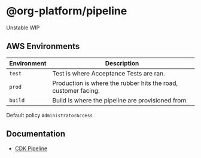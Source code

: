 # @org-platform/pipeline

Unstable WIP

## AWS Environments

| Environment | Description                                                    |
| ----------- | -------------------------------------------------------------- |
| `test`      | Test is where Acceptance Tests are ran.                        |
| `prod`      | Production is where the rubber hits the road, customer facing. |
| `build`     | Build is where the pipeline are provisioned from.              |

Default policy `AdministratorAccess`

## Documentation

- [CDK Pipeline](https://docs.aws.amazon.com/cdk/v2/guide/cdk_pipeline.html)
